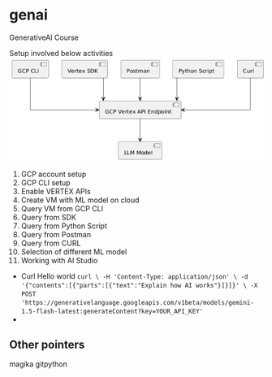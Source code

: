 # genai

GenerativeAI Course

Setup involved below activities
![Setup](./Docs/gcp-setup.png)

1. GCP account setup
2. GCP CLI setup
3. Enable VERTEX APIs
4. Create VM with ML model on cloud
5. Query VM from GCP CLI
6. Query from SDK
7. Query from Python Script
8. Query from Postman
9. Query from CURL
10. Selection of different ML model
11. Working with AI Studio

* Curl Hello world
  `curl \ -H 'Content-Type: application/json' \ -d '{"contents":[{"parts":[{"text":"Explain how AI works"}]}]}' \ -X POST 'https://generativelanguage.googleapis.com/v1beta/models/gemini-1.5-flash-latest:generateContent?key=YOUR_API_KEY'`
* 

## Other pointers

magika gitpython

